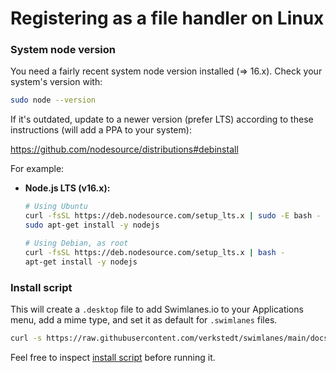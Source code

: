 Registering as a file handler on Linux
======================================

### System node version

You need a fairly recent system node version installed (=> 16.x). Check your
system's version with:

```bash
sudo node --version
```

If it's outdated, update to a newer version (prefer LTS) according to these
instructions (will add a PPA to your system):

https://github.com/nodesource/distributions#debinstall

For example:

- **Node.js LTS (v16.x):**

    ```bash
    # Using Ubuntu
    curl -fsSL https://deb.nodesource.com/setup_lts.x | sudo -E bash -
    sudo apt-get install -y nodejs

    # Using Debian, as root
    curl -fsSL https://deb.nodesource.com/setup_lts.x | bash -
    apt-get install -y nodejs
    ```

### Install script

This will create a `.desktop` file to add Swimlanes.io to your Applications
menu, add a mime type, and set it as default for `.swimlanes` files.

```bash
curl -s https://raw.githubusercontent.com/verkstedt/swimlanes/main/docs/linux/install.sh | sh -
```

Feel free to inspect [install script](./install.sh) before running it.
